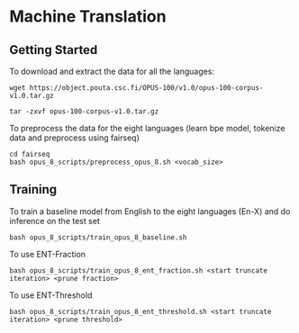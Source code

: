 # Machine Translation


## Getting Started 
To download and extract the data for all the languages:
```
wget https://object.pouta.csc.fi/OPUS-100/v1.0/opus-100-corpus-v1.0.tar.gz

tar -zxvf opus-100-corpus-v1.0.tar.gz
```

To preprocess the data for the eight languages (learn bpe model, tokenize data and preprocess using fairseq)
```
cd fairseq 
bash opus_8_scripts/preprocess_opus_8.sh <vocab_size>
```

## Training 
To train a baseline model from English to the eight languages (En-X) and do inference on the test set
```
bash opus_8_scripts/train_opus_8_baseline.sh
```

To use ENT-Fraction
```
bash opus_8_scripts/train_opus_8_ent_fraction.sh <start truncate iteration> <prune fraction>
```

To use ENT-Threshold
```
bash opus_8_scripts/train_opus_8_ent_threshold.sh <start truncate iteration> <prune threshold>
```
